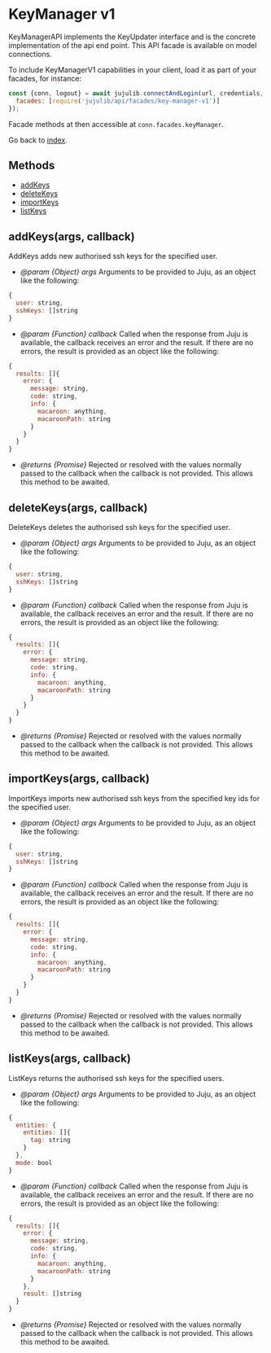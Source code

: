 <!---
NOTE: this file has been generated by the doc command in js-libjuju
on Fri 2018/11/09 14:32:38 UTC. Do not manually edit this file.
--->
# KeyManager v1

KeyManagerAPI implements the KeyUpdater interface and is the concrete
  implementation of the api end point.
This API facade is available on model connections.

To include KeyManagerV1 capabilities in your client, load it as
part of your facades, for instance:
```javascript
const {conn, logout} = await jujulib.connectAndLogin(url, credentials, {
  facades: [require('jujulib/api/facades/key-manager-v1')]
});
```
Facade methods at then accessible at `conn.facades.keyManager`.

Go back to [index](index.md).

## Methods
- [addKeys](#addKeysargs-callback)
- [deleteKeys](#deleteKeysargs-callback)
- [importKeys](#importKeysargs-callback)
- [listKeys](#listKeysargs-callback)

## addKeys(args, callback)
AddKeys adds new authorised ssh keys for the specified user.

- *@param {Object} args* Arguments to be provided to Juju, as an object like
  the following:
```javascript
{
  user: string,
  sshKeys: []string
}
```
- *@param {Function} callback* Called when the response from Juju is available,
  the callback receives an error and the result. If there are no errors, the
  result is provided as an object like the following:
```javascript
{
  results: []{
    error: {
      message: string,
      code: string,
      info: {
        macaroon: anything,
        macaroonPath: string
      }
    }
  }
}
```
- *@returns {Promise}* Rejected or resolved with the values normally passed to
  the callback when the callback is not provided.
  This allows this method to be awaited.

## deleteKeys(args, callback)
DeleteKeys deletes the authorised ssh keys for the specified user.

- *@param {Object} args* Arguments to be provided to Juju, as an object like
  the following:
```javascript
{
  user: string,
  sshKeys: []string
}
```
- *@param {Function} callback* Called when the response from Juju is available,
  the callback receives an error and the result. If there are no errors, the
  result is provided as an object like the following:
```javascript
{
  results: []{
    error: {
      message: string,
      code: string,
      info: {
        macaroon: anything,
        macaroonPath: string
      }
    }
  }
}
```
- *@returns {Promise}* Rejected or resolved with the values normally passed to
  the callback when the callback is not provided.
  This allows this method to be awaited.

## importKeys(args, callback)
ImportKeys imports new authorised ssh keys from the specified key ids for
    the specified user.

- *@param {Object} args* Arguments to be provided to Juju, as an object like
  the following:
```javascript
{
  user: string,
  sshKeys: []string
}
```
- *@param {Function} callback* Called when the response from Juju is available,
  the callback receives an error and the result. If there are no errors, the
  result is provided as an object like the following:
```javascript
{
  results: []{
    error: {
      message: string,
      code: string,
      info: {
        macaroon: anything,
        macaroonPath: string
      }
    }
  }
}
```
- *@returns {Promise}* Rejected or resolved with the values normally passed to
  the callback when the callback is not provided.
  This allows this method to be awaited.

## listKeys(args, callback)
ListKeys returns the authorised ssh keys for the specified users.

- *@param {Object} args* Arguments to be provided to Juju, as an object like
  the following:
```javascript
{
  entities: {
    entities: []{
      tag: string
    }
  },
  mode: bool
}
```
- *@param {Function} callback* Called when the response from Juju is available,
  the callback receives an error and the result. If there are no errors, the
  result is provided as an object like the following:
```javascript
{
  results: []{
    error: {
      message: string,
      code: string,
      info: {
        macaroon: anything,
        macaroonPath: string
      }
    },
    result: []string
  }
}
```
- *@returns {Promise}* Rejected or resolved with the values normally passed to
  the callback when the callback is not provided.
  This allows this method to be awaited.